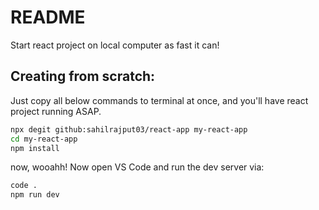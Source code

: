 # README

Start react project on local computer as fast it can!

## Creating from scratch:

Just copy all below commands to terminal at once, and you'll have react project running ASAP.

```bash
npx degit github:sahilrajput03/react-app my-react-app
cd my-react-app
npm install
```

now, wooahh! Now open VS Code and run the dev server via:

```bash
code .
npm run dev
```

